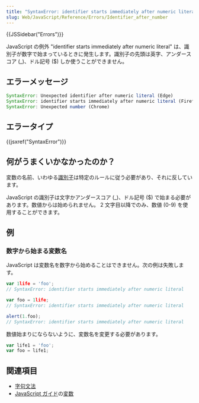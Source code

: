 ```yaml
---
title: "SyntaxError: identifier starts immediately after numeric literal"
slug: Web/JavaScript/Reference/Errors/Identifier_after_number
---
```


{{JSSidebar("Errors")}}

JavaScript の例外 "identifier starts immediately after numeric literal" は、識別子が数字で始まっているときに発生します。識別子の先頭は英字、アンダースコア (\_)、ドル記号 ($) しか使うことができません。

## エラーメッセージ

```js
SyntaxError: Unexpected identifier after numeric literal (Edge)
SyntaxError: identifier starts immediately after numeric literal (Firefox)
SyntaxError: Unexpected number (Chrome)
```

## エラータイプ

{{jsxref("SyntaxError")}}

## 何がうまくいかなかったのか？

変数の名前、いわゆる[識別子](/ja/docs/Glossary/Identifier)は特定のルールに従う必要があり、それに反しています。

JavaScript の識別子は文字かアンダースコア (\_)、ドル記号 ($) で始まる必要があります。数値からは始められません。 2 文字目以降でのみ、数値 (0-9) を使用することができます。

## 例

### 数字から始まる変数名

JavaScript は変数名を数字から始めることはできません。次の例は失敗します。

```js example-bad
var 1life = 'foo';
// SyntaxError: identifier starts immediately after numeric literal

var foo = 1life;
// SyntaxError: identifier starts immediately after numeric literal

alert(1.foo);
// SyntaxError: identifier starts immediately after numeric literal
```

数値始まりにならないように、変数名を変更する必要があります。

```js example-good
var life1 = 'foo';
var foo = life1;
```

## 関連項目

- [字句文法](/ja/docs/Web/JavaScript/Reference/Lexical_grammar)
- [JavaScript ガイド](/ja/docs/Web/JavaScript/Guide)の[変数](/ja/docs/Web/JavaScript/Guide/Grammar_and_types#variables)
